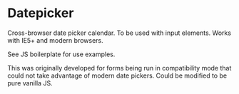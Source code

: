 # Datepicker
Cross-browser date picker calendar. To be used with input elements. Works with IE5+ and modern browsers.

See JS boilerplate for use examples.

This was originally developed for forms being run in compatibility mode that could not take advantage of modern date pickers.
Could be modified to be pure vanilla JS.
